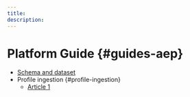 ```yaml
---
title:
description:
---
```


# Platform Guide {#guides-aep}

+ [Schema and dataset](schema-and-dataset.md)
+ Profile ingestion {#profile-ingestion}
  + [Article 1](https://www.adobe.com)

